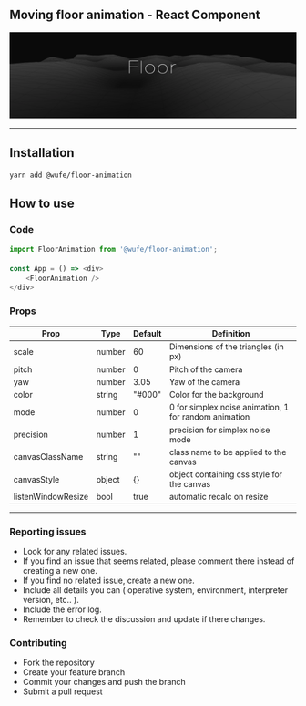 ## Moving floor animation - React Component

![Moving floor](https://raw.githubusercontent.com/Wufe/floor-animation/master/images/screenshot.png)

***

## Installation

`yarn add @wufe/floor-animation`

## How to use

### Code

```javascript
import FloorAnimation from '@wufe/floor-animation';

const App = () => <div>
	<FloorAnimation />
</div>
```

### Props

|Prop|Type|Default|Definition|
|----|----|-------|----------|
|scale|number|60|Dimensions of the triangles (in px)|
|pitch|number|0|Pitch of the camera|
|yaw|number|3.05|Yaw of the camera|
|color|string|"#000"|Color for the background|
|mode|number|0|0 for simplex noise animation, 1 for random animation|
|precision|number|1|precision for simplex noise mode|
|canvasClassName|string|""|class name to be applied to the canvas|
|canvasStyle|object|{}|object containing css style for the canvas|
|listenWindowResize|bool|true|automatic recalc on resize|

***

### Reporting issues

+ Look for any related issues.  
+ If you find an issue that seems related, please comment there instead of creating a new one.  
+ If you find no related issue, create a new one.  
+ Include all details you can ( operative system, environment, interpreter version, etc.. ).  
+ Include the error log.  
+ Remember to check the discussion and update if there changes.  

### Contributing  

+ Fork the repository  
+ Create your feature branch  
+ Commit your changes and push the branch  
+ Submit a pull request